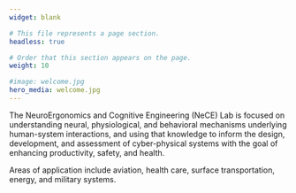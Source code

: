 ```yaml
---
widget: blank

# This file represents a page section.
headless: true

# Order that this section appears on the page.
weight: 10

#image: welcome.jpg
hero_media: welcome.jpg
---
```


The NeuroErgonomics and Cognitive Engineering (NeCE) Lab is focused on understanding neural, physiological, and behavioral mechanisms underlying human-system interactions, and using that knowledge to inform the design, development, and assessment of cyber-physical systems with the goal of enhancing productivity, safety, and health.

Areas of application include aviation, health care, surface transportation, energy, and military systems.
